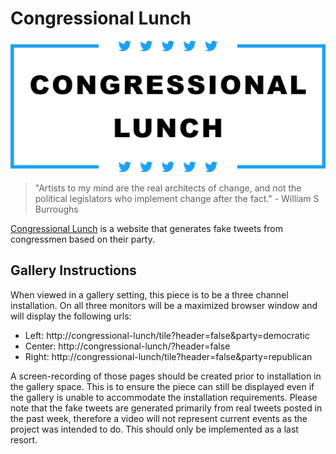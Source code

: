 # Congressional Lunch

![Congressional Lunch](logo/congressional-lunch-logo.svg)

> "Artists to my mind are the real architects of change, and not the political legislators who implement change after the fact." - William S Burroughs


[Congressional Lunch](http://www.congressional-lunch.com/) is a website that generates fake tweets from congressmen based on their party.


## Gallery Instructions

When viewed in a gallery setting, this piece is to be a three channel installation. On all three monitors will be a maximized browser window and will display the following urls:
* Left: http://congressional-lunch/tile?header=false&party=democratic
* Center: http://congressional-lunch/?header=false
* Right: http://congressional-lunch/tile?header=false&party=republican

A screen-recording of those pages should be created prior to installation in the gallery space. This is to ensure the piece can still be displayed even if the gallery is unable to accommodate the installation requirements. Please note that the fake tweets are generated primarily from real tweets posted in the past week, therefore a video will not represent current events as the project was intended to do. This should only be implemented as a last resort.
